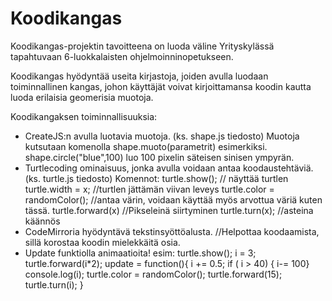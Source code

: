 # Koodikangas
Koodikangas-projektin tavoitteena on luoda väline Yrityskylässä tapahtuvaan 6-luokkalaisten ohjelmoinninopetukseen.

Koodikangas hyödyntää useita kirjastoja, joiden avulla luodaan toiminnallinen kangas, johon käyttäjät voivat kirjoittamansa koodin kautta luoda erilaisia geomerisia muotoja.

Koodikangaksen toiminnallisuuksia:
  - CreateJS:n avulla luotavia muotoja.
    (ks. shape.js tiedosto) Muotoja kutsutaan komenolla shape.muoto(parametrit)
    esimerkiksi. shape.circle("blue",100) luo 100 pixelin säteisen sinisen ympyrän.
  - Turtlecoding ominaisuus, jonka avulla voidaan antaa koodaustehtäviä.
    (ks. turtle.js tiedosto) 
    Komennot:
    turtle.show(); // näyttää turtlen
    turtle.width = x; //turtlen jättämän viivan leveys
    turtle.color = randomColor(); //antaa värin, voidaan käyttää myös arvottua väriä kuten tässä.
    turtle.forward(x) //Pikseleinä siirtyminen
    turtle.turn(x); //asteina käännös 
  - CodeMirroria hyödyntävä tekstinsyöttöalusta. //Helpottaa koodaamista, sillä korostaa koodin mielekkäitä osia. 
  - Update funktiolla animaatioita!
  esim: 
turtle.show();
i = 3;
turtle.forward(i*2);
update = function(){
i += 0.5;
  if ( i > 40) {
  i-= 100}
  console.log(i);
  turtle.color = randomColor();
turtle.forward(15);
turtle.turn(i);
}
